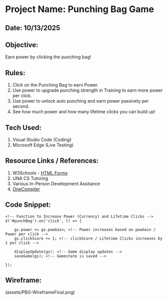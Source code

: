 # Project Name: Punching Bag Game

## Date: 10/13/2025

## Objective:
Earn power by clicking the punching bag!

## Rules:
1. Click on the Punching Bag to earn Power.
2. Use power to upgrade punching strength in Training to earn more power per click.
3. Use power to unlock auto punching and earn power passively per second.
4. See how much power and how many lifetime clicks you can build up!

## Tech Used:
1. Visual Studio Code (Coding)
2. Microsoft Edge (Live Testing)

## Resource Links / References: 
1. W3Schools - [HTML Forms](https://www.w3schools.com/html/html_forms.asp)
2. UNA CS Tutoring
3. Various In-Person Development Assitance
4. [OneCompiler](https://onecompiler.com/)

## Code Snippet: 

``` 
<!-- Function to Increase Power (Currency) and Lifetime Clicks -->
$('#punchBag').on('click', () => {

    gs.power += gs.powGain; <!-- Power increases based on powGain / Power per click -->
    gs.clickScore += 1; <!-- clickScore / Lifetime Clicks increases by 1 per click -->

    displayUpdate(gs); <!-- Game display updates -->
    saveGame(gs); <!-- Gamestate is saved -->

});

```
## Wireframe:
(assets/PBG-WireframeFinal.png)